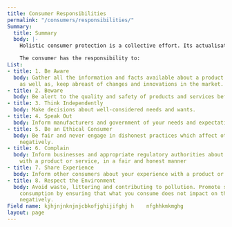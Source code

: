 ```yaml
---
title: Consumer Responsibilities
permalink: "/consumers/responsibilities/"
Summary:
  title: Summary
  body: |-
    Holistic consumer protection is a collective effort. Its actualisation requires input, not just from manufacturers, service providers and government, but also the consumer.

    The consumer has the responsibility to:
List:
- title: 1. Be Aware
  body: Gather all the information and facts available about a product or service,
    as well as, keep abreast of changes and innovations in the market.
- title: 2. Beware
  body: Be alert to the quality and safety of products and services before you purchase.
- title: 3. Think Independently
  body: Make decisions about well-considered needs and wants.
- title: 4. Speak Out
  body: Inform manufacturers and government of your needs and expectations.
- title: 5. Be an Ethical Consumer
  body: Be fair and never engage in dishonest practices which affect other consumers
    negatively.
- title: 6. Complain
  body: Inform businesses and appropriate regulatory authorities about your dissatisfaction
    with a product or service, in a fair and honest manner
- title: 7. Share Experience
  body: Inform other consumers about your experience with a product or service.
- title: 8. Respect the Environment
  body: Avoid waste, littering and contributing to pollution. Promote sustainable
    consumption by ensuring that what you consume does not impact on the environment
    negatively.
Field name: kjhjnjnknjnjcbkofjghijifghj h    nfghhkmkmghg
layout: page
---
```




